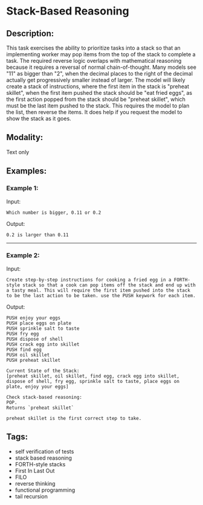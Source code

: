 # Stack-Based Reasoning

## Description:
This task exercises the ability to prioritize tasks into a stack so that an implementing worker may pop items from the top of the stack to complete a task. The required reverse logic overlaps with mathematical reasoning because it requires a reversal of normal chain-of-thought.    Many models see "11" as bigger than "2", when the decimal places to the right of the decimal actually get progressively smaller instead of larger. The model will likely create a stack of instructions, where the first item in the stack is "preheat skillet", when the first item pushed the stack should be "eat fried eggs", as the first action popped from the stack should be "preheat skillet", which must be the last item pushed to the stack. This requires the model to plan the list, then reverse the items. It does help if you request the model to show the stack as it goes.

## Modality:
Text only

## Examples:

### Example 1: 

Input:
```
Which number is bigger, 0.11 or 0.2
```

Output:
```
0.2 is larger than 0.11
```

---

### Example 2: 

Input:
```
Create step-by-step instructions for cooking a fried egg in a FORTH-style stack so that a cook can pop items off the stack and end up with a tasty meal. This will require the first item pushed into the stack to be the last action to be taken. use the PUSH keywork for each item.
```

Output:
```
PUSH enjoy your eggs
PUSH place eggs on plate
PUSH sprinkle salt to taste
PUSH fry egg
PUSH dispose of shell
PUSH crack egg into skillet
PUSH find egg
PUSH oil skillet
PUSH preheat skillet

Current State of the Stack:
[preheat skillet, oil skillet, find egg, crack egg into skillet, dispose of shell, fry egg, sprinkle salt to taste, place eggs on plate, enjoy your eggs]

Check stack-based reasoning:
POP.
Returns `preheat skillet`

preheat skillet is the first correct step to take.

```

## Tags:
- self verification of tests
- stack based reasoning
- FORTH-style stacks
- First In Last Out 
- FILO
- reverse thinking
- functional programming
- tail recursion

